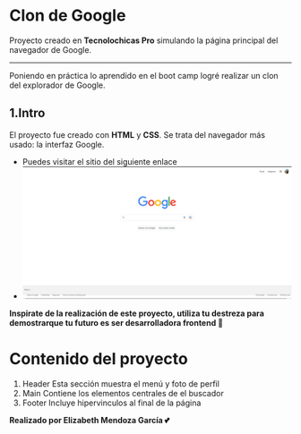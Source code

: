 # Clon de Google
Proyecto creado en **Tecnolochicas Pro** simulando la página principal del navegador de Google.
****
Poniendo en práctica lo aprendido en el boot camp logré realizar un clon del explorador de Google.
## 1.Intro
El proyecto fue creado con **HTML** y **CSS**. Se trata del navegador más usado: la interfaz Google.
* Puedes visitar el sitio del siguiente enlace
* ![Clon de Google](imagenes/Captura-Clon-Google.png)

**Inspirate de la realización de este proyecto, utiliza tu destreza para demostrarque tu futuro es ser desarrolladora frontend 💪**

# Contenido del proyecto
1. Header
Esta sección muestra el menú y foto de perfil
2. Main
Contiene los elementos centrales de el buscador
3. Footer
Incluye hipervinculos al final de la página

**Realizado por Elizabeth Mendoza García 💕**
